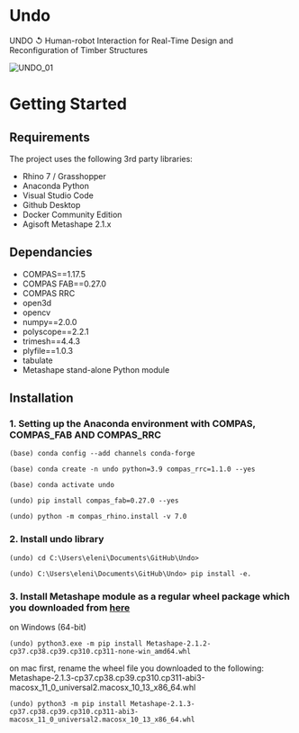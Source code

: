 # Undo
UNDO ↺ Human-robot Interaction for Real-Time Design and Reconfiguration of Timber Structures

![UNDO_01](https://github.com/user-attachments/assets/f4e4f6f2-ed98-4e5e-bf9c-48d187bd0b3b)

# Getting Started
## Requirements
The project uses the following 3rd party libraries:
- Rhino 7 / Grasshopper
- Anaconda Python
- Visual Studio Code
- Github Desktop
- Docker Community Edition
- Agisoft Metashape 2.1.x

## Dependancies
- COMPAS==1.17.5
- COMPAS FAB==0.27.0
- COMPAS RRC
- open3d
- opencv
- numpy==2.0.0
- polyscope==2.2.1
- trimesh==4.4.3
- plyfile==1.0.3
- tabulate
- Metashape stand-alone Python module

## Installation

### 1. Setting up the Anaconda environment with COMPAS, COMPAS_FAB AND COMPAS_RRC
```terminal
(base) conda config --add channels conda-forge
```
```terminal
(base) conda create -n undo python=3.9 compas_rrc=1.1.0 --yes
```
```terminal
(base) conda activate undo
```
```terminal
(undo) pip install compas_fab=0.27.0 --yes
```
```terminal
(undo) python -m compas_rhino.install -v 7.0
```
### 2. Install undo library
```terminal
(undo) cd C:\Users\eleni\Documents\GitHub\Undo>
```
```terminal
(undo) C:\Users\eleni\Documents\GitHub\Undo> pip install -e.
```
### 3. Install Metashape module as a regular wheel package which you downloaded from [here](https://agisoft.freshdesk.com/support/solutions/articles/31000148930-how-to-install-metashape-stand-alone-python-module)
on Windows (64-bit)
```terminal
(undo) python3.exe -m pip install Metashape-2.1.2-cp37.cp38.cp39.cp310.cp311-none-win_amd64.whl
```
on mac
first, rename the wheel file you downloaded to the following: Metashape-2.1.3-cp37.cp38.cp39.cp310.cp311-abi3-macosx_11_0_universal2.macosx_10_13_x86_64.whl

```terminal
(undo) python3 -m pip install Metashape-2.1.3-cp37.cp38.cp39.cp310.cp311-abi3-macosx_11_0_universal2.macosx_10_13_x86_64.whl
```
